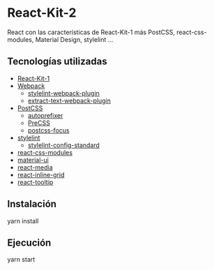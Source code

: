 # React-Kit-2
React con las características de React-Kit-1 más PostCSS, react-css-modules,
Material Design, stylelint ...

## Tecnologías utilizadas

- [React-Kit-1](https://github.com/lmsp/React-Kit-1)
- [Webpack](https://webpack.github.io/)
  - [stylelint-webpack-plugin](https://github.com/JaKXz/stylelint-webpack-plugin)
  - [extract-text-webpack-plugin](https://github.com/webpack-contrib/extract-text-webpack-plugin)
- [PostCSS](http://postcss.org/)
  - [autoprefixer](https://github.com/postcss/autoprefixer)
  - [PreCSS](https://github.com/jonathantneal/precss)
  - [postcss-focus](https://github.com/postcss/postcss-focus)
- [stylelint](https://github.com/stylelint/stylelint)
  - [stylelint-config-standard](https://github.com/stylelint/stylelint-config-standard)
- [react-css-modules](https://github.com/gajus/react-css-modules)
- [material-ui](http://www.material-ui.com)
- [react-media](react-media)
- [react-inline-grid](react-inline-grid)
- [react-tooltip](https://github.com/wwayne/react-tooltip)

## Instalación

yarn install

## Ejecución

yarn start
